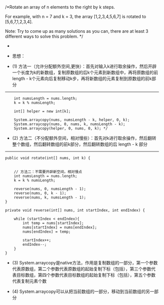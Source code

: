 /*Rotate an array of n elements to the right by k steps.

  For example, with n = 7 and k = 3, the array [1,2,3,4,5,6,7] is rotated to [5,6,7,1,2,3,4].

  Note:
   Try to come up as many solutions as you can, there are at least 3 different ways to solve this problem.
*/

 
* 
* 思想：

* (1) 方法一（允许分配额外空间,更快）：首先对输入k进行取余操作，然后开辟一个长度为k的新数组，复制原数组的后k个元素到新数组中，再将原数组的前 length - k个元素向后复制移动k步，再将新数组的元素复制到原数组的前k部分

-----

        int numsLength = nums.length;
        k = k % numsLength;

        int[] helper = new int[k];

        System.arraycopy(nums, numsLength - k, helper, 0, k);
        System.arraycopy(nums, 0, nums, k, numsLength - k);
        System.arraycopy(helper, 0, nums, 0, k); */

* (2) 方法二（不分配额外空间，相对慢些）：首先对k进行取余操作，然后翻转整个数组，然后翻转数组的前k部分，然后翻转数组的后 length - k 部分

----

    public void rotate(int[] nums, int k) {

	   
	    // 方法二：不需要开辟新空间，相对慢点
        int numsLength = nums.length;
        k = k % numsLength;

        reverse(nums, 0, numsLength - 1);
        reverse(nums, 0, k - 1);
        reverse(nums, k, numsLength - 1);
    }

    private void reverse(int[] nums, int startIndex, int endIndex) {

        while (startIndex < endIndex){
            int temp = nums[startIndex];
            nums[startIndex] = nums[endIndex];
            nums[endIndex] = temp;

            startIndex++;
            endIndex--;
        }
    }

* (3) System.arraycopy是native方法，作用是复制数组的一部分，第一个参数代表原数组，第二个参数代表原数组的起始复制下标（包括），第三个参数代表目标数组，第四个参数代表目标数组的起始复制下标（包括），第五个参数代表复制元素个数

* (4) System.arraycopy可以从把当前数组的一部分，移动到当前数组的另一部分